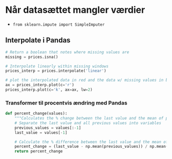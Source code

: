 # Når datasættet mangler værdier

- `from sklearn.impute import SimpleImputer`



## Interpolate i Pandas
```python
# Return a boolean that notes where missing values are
missing = prices.isna()

# Interpolate linearly within missing windows
prices_interp = prices.interpolate('linear')

# plot the interpolated data in red and the data w/ missing values in black
ax = prices_interp.plot(c='r')
prices_interp.plot(c='k', ax=ax, lw=2)
```

### Transformer til procentvis ændring med Pandas
```python
def percent_change(values):
    """Calculates the % change between the last value and the mean of previous values"""
    # Separate the last value and all previous values into variables
    previous_values = values[:-1]
    last_value = values[-1]

    # Calculate the % difference between the last value and the mean of earlier values
    percent_change = (last_value - np.mean(previous_values)) / np.mean(previous_values)
    return percent_change
```